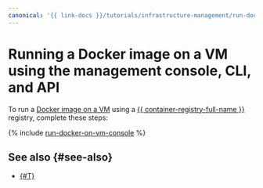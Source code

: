 ```yaml
---
canonical: '{{ link-docs }}/tutorials/infrastructure-management/run-docker-on-vm/console'
---
```


# Running a Docker image on a VM using the management console, CLI, and API

To run a [Docker image on a VM](index.md) using a [{{ container-registry-full-name }}](../../../container-registry/) registry, complete these steps:

{% include [run-docker-on-vm-console](../../../_tutorials/infrastructure/run-docker-on-vm-console.md) %}

## See also {#see-also}

* [{#T}](terraform.md)